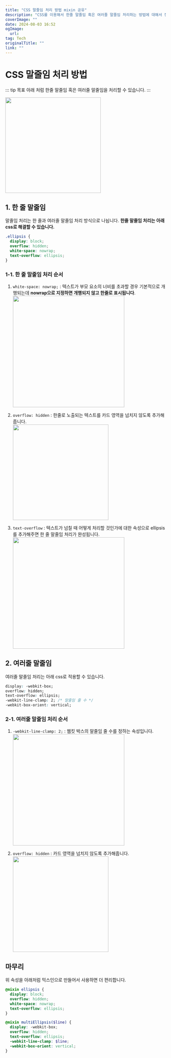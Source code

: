 ```yaml
---
title: "CSS 말줄임 처리 방법 mixin 공유"
description: "CSS를 이용해서 한줄 말줄임 혹은 여러줄 말줄임 처리하는 방법에 대해서 정리합니다"
coverImage: ""
date: 2024-08-03 16:52
ogImage: 
  url: 
tag: Tech
originalTitle: ""
link: ""
---
```




# CSS 말줄임 처리 방법

::: tip 목표
아래 처럼 한줄 말줄임 혹은 여러줄 말줄임을 처리할 수 있습니다.
:::

<img src="./img/2022-12-06-CSS-말줄임-처리-방법-1.png" width="300" />



<div class="content-ad"></div>

## 1. 한 줄 말줄임

말줄임 처리는 한 줄과 여러줄 말줄임 처리 방식으로 나뉩니다.
**한줄 말줄임 처리는 아래 css로 해결할 수 있습니다.**

```css
.ellipsis {
  display: block;
  overflow: hidden;
  white-space: nowrap;
  text-overflow: ellipsis;
}
```

### 1-1. 한 줄 말줄임 처리 순서

1. `white-space: nowrap;` : 텍스트가 부모 요소의 너비를 초과할 경우 기본적으로 개행되는데 **nowrap으로 지정하면 개행되지 않고 한줄로 표시됩니다**. <br> <img src="./img/2022-12-06-CSS-말줄임-처리-방법-2.png" width="350" />

2. `overflow: hidden` : 한줄로 노출되는 텍스트를 카드 영역을 넘치지 않도록 추가해줍니다. <br> <img src="./img/2022-12-06-CSS-말줄임-처리-방법-3.png" width="300" />

3. `text-overflow` : 텍스트가 넘칠 때 어떻게 처리할 것인가에 대한 속성으로 ellipsis를 추가해주면 한 줄 말줄임 처리가 완성됩니다. <br> <img src="./img/2022-12-06-CSS-말줄임-처리-방법-4.png" width="350" />



<div class="content-ad"></div>

## 2. 여러줄 말줄임

여러줄 말줄임 처리는 아래 css로 적용할 수 있습니다.

```css
display: -webkit-box;
overflow: hidden;
text-overflow: ellipsis;
-webkit-line-clamp: 2; /* 말줄임 줄 수 */
-webkit-box-orient: vertical;
```



<div class="content-ad"></div>

### 2-1. 여러줄 말줄임 처리 순서

1. `-webkit-line-clamp: 2;` : 웹킷 박스의 말줄임 줄 수를 정하는 속성입니다. <br> <img src="./img/2022-12-06-CSS-말줄임-처리-방법-5.png" width="350" />

2. `overflow: hidden` : 카드 영역을 넘치지 않도록 추가해줍니다. <br> <img src="./img/2022-12-06-CSS-말줄임-처리-방법-6.png" width="300" />

## 마무리

위 속성을 아래처럼 믹스인으로 만들어서 사용하면 더 편리합니다.

```scss
@mixin ellipsis {
  display: block;
  overflow: hidden;
  white-space: nowrap;
  text-overflow: ellipsis;
}

@mixin multiEllipsis($line) {
  display: -webkit-box;
  overflow: hidden;
  text-overflow: ellipsis;
  -webkit-line-clamp: $line;
  -webkit-box-orient: vertical;
}
```
